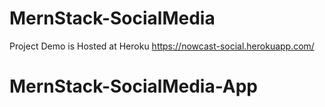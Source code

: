 # MernStack-SocialMedia
Project Demo is Hosted at Heroku https://nowcast-social.herokuapp.com/
# MernStack-SocialMedia-App
